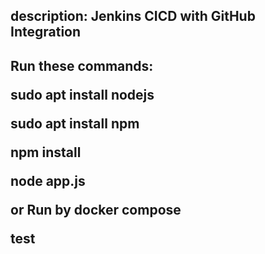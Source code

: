 <h2> description: Jenkins CICD with GitHub Integration <h2> 



<p>  Run these commands:

sudo apt install nodejs

sudo apt install npm

npm install

node app.js

or Run by docker compose

test </p>
